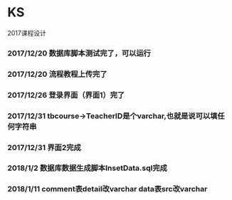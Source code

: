 # KS
2017课程设计
### 2017/12/20 数据库脚本测试完了，可以运行
### 2017/12/20 流程教程上传完了
### 2017/12/26 登录界面（界面1）完了
### 2017/12/31 tbcourse->TeacherID是个varchar,也就是说可以填任何字符串
### 2017/12/31 界面2完成
### 2018/1/2 数据库数据生成脚本InsetData.sql完成
### 2018/1/11 comment表detail改varchar  data表src改varchar
